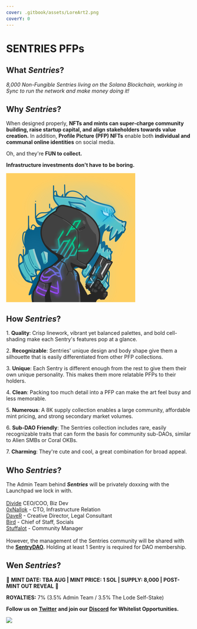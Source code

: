 ```yaml
---
cover: .gitbook/assets/LoreArt2.png
coverY: 0
---
```


# SENTRIES PFPs

## What _Sentries_?

_8,000 Non-Fungible Sentries living on the Solana Blockchain, working in Sync to run the network and make money doing it!_

## Why _Sentries_?

When designed properly, **NFTs and mints can super-charge community building, raise startup capital, and align stakeholders towards value creation.** In addition, **Profile Picture (PFP) NFTs** enable both **individual and communal online identities** on social media.

Oh, and they're **FUN to collect.**

**Infrastructure investments don't have to be boring.**

![](.gitbook/assets/WebSample1.jpg)

## How _Sentries_?

1\. **Quality**: Crisp linework, vibrant yet balanced palettes, and bold cell-shading make each Sentry's features pop at a glance.

2\. **Recognizable**: Sentries' unique design and body shape give them a silhouette that is easily differentiated from other PFP collections.

3\. **Unique**: Each Sentry is different enough from the rest to give them their own unique personality. This makes them more relatable PFPs to their holders.

4\. **Clean**: Packing too much detail into a PFP can make the art feel busy and less memorable.

5\. **Numerous**: A 8K supply collection enables a large community, affordable mint pricing, and strong secondary market volumes.

6\. **Sub-DAO Friendly**: The Sentries collection includes rare, easily recognizable traits that can form the basis for community sub-DAOs, similar to Alien SMBs or Coral OKBs.

7\. **Charming**: They're cute and cool, a great combination for broad appeal.

## Who _**Sentries**_?

The Admin Team behind _**Sentries**_ will be privately doxxing with the Launchpad we lock in with.\
\
[Divide](https://twitter.com/\_div\_ide\_) CEO/COO, Biz Dev\
[0xNallok](https://twitter.com/0xTuti) - CTO, Infrastructure Relation\
[DaveR](https://twitter.com/Dave\_Kayac) - Creative Director, Legal Consultant\
[Bird](https://twitter.com/JjTheDeaMaxi) - Chief of Staff, Socials\
[Stuffalot](https://twitter.com/Stuffalot01) - Community Manager\
\
However, the management of the Sentries community will be shared with the [**SentryDAO**](sentry-dao.md)**.** Holding at least 1 Sentry is required for DAO membership.

## Wen _Sentries_?

:handshake: **MINT DATE: TBA AUG | MINT PRICE: 1 SOL | SUPPLY: 8,000 | POST-MINT OUT REVEAL** :handshake:

**ROYALTIES:** 7% (3.5% Admin Team / 3.5% The Lode Self-Stake)

**Follow us on** [**Twitter**](https://twitter.com/Sentries\_SOL) **and join our** [**Discord**](https://discord.com/invite/sentries) **for Whitelist Opportunities.**

![](.gitbook/assets/Sample12A.png)
